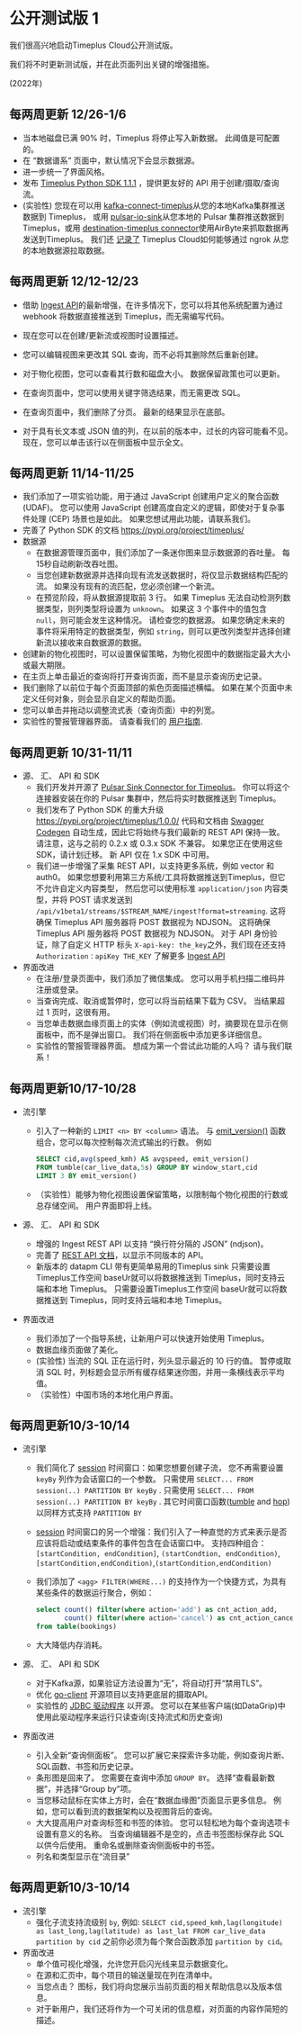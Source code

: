

# 公开测试版 1

我们很高兴地启动Timeplus Cloud公开测试版。

我们将不时更新测试版，并在此页面列出关键的增强措施。

(2022年)

## 每两周更新 12/26-1/6

* 当本地磁盘已满 90% 时，Timeplus 将停止写入新数据。 此阈值是可配置的。
* 在 “数据谱系” 页面中，默认情况下会显示数据源。
* 进一步统一了界面风格。
* 发布 [Timeplus Python SDK 1.1.1](https://pypi.org/project/timeplus/1.1.1/) ，提供更友好的 API 用于创建/摄取/查询流。
* (实验性) 您现在可以用 [kafka-connect-timeplus](https://github.com/timeplus-io/kafka-connect-timeplus)从您的本地Kafka集群推送数据到 Timeplus， 或用 [pulsar-io-sink](https://github.com/timeplus-io/pulsar-io-sink)从您本地的 Pulsar 集群推送数据到Timeplus，或用 [destination-timeplus connector](https://github.com/timeplus-io/airbyte/tree/feature/timeplus-destination/airbyte-integrations/connectors/destination-timeplus)使用AirByte来抓取数据再发送到Timeplus。 我们还 [记录了](https://www.timeplus.com/post/timeplus-cloud-with-ngrok) Timeplus Cloud如何能够通过 ngrok 从您的本地数据源拉取数据。

## 每两周更新 12/12-12/23

* 借助 [Ingest API](https://docs.timeplus.com/zh/docs/ingest-api)的最新增强，在许多情况下，您可以将其他系统配置为通过 webhook 将数据直接推送到 Timeplus，而无需编写代码。
* 现在您可以在创建/更新流或视图时设置描述。
* 您可以编辑视图来更改其 SQL 查询，而不必将其删除然后重新创建。
* 对于物化视图，您可以查看其行数和磁盘大小。 数据保留政策也可以更新。
* 在查询页面中，您可以使用关键字筛选结果，而无需更改 SQL。

* 在查询页面中，我们删除了分页。 最新的结果显示在底部。
* 对于具有长文本或 JSON 值的列，在以前的版本中，过长的内容可能看不见。 现在，您可以单击该行以在侧面板中显示全文。

## 每两周更新 11/14-11/25

* 我们添加了一项实验功能，用于通过 JavaScript 创建用户定义的聚合函数 (UDAF)。 您可以使用 JavaScript 创建高度自定义的逻辑，即使对于复杂事件处理 (CEP) 场景也是如此。 如果您想试用此功能，请联系我们。
* 完善了 Python SDK 的文档 https://pypi.org/project/timeplus/
* 数据源
  * 在数据源管理页面中，我们添加了一条迷你图来显示数据源的吞吐量。 每15秒自动刷新改吞吐图。
  * 当您创建新数据源并选择向现有流发送数据时，将仅显示数据结构匹配的流。 如果没有现有的流匹配，您必须创建一个新流。
  * 在预览阶段，将从数据源提取前 3 行。 如果 Timeplus 无法自动检测列数据类型，则列类型将设置为 `unknown`。 如果这 3 个事件中的值包含 `null`，则可能会发生这种情况。 请检查您的数据源。 如果您确定未来的事件将采用特定的数据类型，例如 `string`，则可以更改列类型并选择创建新流以接收来自数据源的数据。
* 创建新的物化视图时，可以设置保留策略，为物化视图中的数据指定最大大小或最大期限。
* 在主页上单击最近的查询将打开查询页面，而不是显示查询历史记录。
* 我们删除了以前位于每个页面顶部的紫色页面描述横幅。 如果在某个页面中未定义任何对象，则会显示自定义的帮助页面。
* 您可以单击并拖动以调整流式表（查询页面）中的列宽。
* 实验性的警报管理器界面。 请查看我们的 [用户指南](alert).

## 每两周更新 10/31-11/11

* 源、 汇、 API 和 SDK
  * 我们开发并开源了 [Pulsar Sink Connector for Timeplus](https://github.com/timeplus-io/pulsar-io-sink)。 你可以将这个连接器安装在你的 Pulsar 集群中，然后将实时数据推送到 Timeplus。
  * 我们发布了 Python SDK 的重大升级 https://pypi.org/project/timeplus/1.0.0/ 代码和文档由 [Swagger Codegen](https://github.com/swagger-api/swagger-codegen) 自动生成，因此它将始终与我们最新的 REST API 保持一致。 请注意，这与之前的 0.2.x 或 0.3.x SDK 不兼容。 如果您正在使用这些 SDK，请计划迁移。 新 API 仅在 1.x SDK 中可用。
  * 我们进一步增强了采集 REST API，以支持更多系统，例如 vector 和 auth0。 如果您想要利用第三方系统/工具将数据推送到Timeplus，但它不允许自定义内容类型， 然后您可以使用标准 `application/json` 内容类型，并将 POST 请求发送到 `/api/v1beta1/streams/$STREAM_NAME/ingest?format=streaming`. 这将确保 Timeplus API 服务器将 POST 数据视为 NDJSON。 这将确保 Timeplus API 服务器将 POST 数据视为 NDJSON。 对于 API 身份验证，除了自定义 HTTP 标头 `X-api-key: the_key`之外，我们现在还支持 `Authorization：apiKey THE_KEY` 了解更多 [Ingest API](ingest-api)
* 界面改进
  * 在注册/登录页面中，我们添加了微信集成。 您可以用手机扫描二维码并注册或登录。
  * 当查询完成、取消或暂停时，您可以将当前结果下载为 CSV。 当结果超过 1 页时，这很有用。
  * 当您单击数据血缘页面上的实体（例如流或视图）时，摘要现在显示在侧面板中，而不是弹出窗口。 我们将在侧面板中添加更多详细信息。
  * 实验性的警报管理器界面。 想成为第一个尝试此功能的人吗？ 请与我们联系！

## 每两周更新10/17-10/28

* 流引擎

  * 引入了一种新的 `LIMIT <n> BY <column>` 语法。 与 [emit_version()](functions#emit_version) 函数组合，您可以每次控制每次流式输出的行数。 例如

    ```sql
    SELECT cid,avg(speed_kmh) AS avgspeed, emit_version() 
    FROM tumble(car_live_data,5s) GROUP BY window_start,cid 
    LIMIT 3 BY emit_version()
    ```

  * （实验性）能够为物化视图设置保留策略，以限制每个物化视图的行数或总存储空间。 用户界面即将上线。

* 源、 汇、 API 和 SDK

  * 增强的 Ingest REST API 以支持 “换行符分隔的 JSON” (ndjson)。
  * 完善了 [REST API 文档](https://docs.timeplus.com/rest)，以显示不同版本的 API。
  * 新版本的 datapm CLI 带有更简单易用的Timeplus sink 只需要设置Timeplus工作空间 baseUr就可以将数据推送到 Timeplus，同时支持云端和本地 Timeplus。 只需要设置Timeplus工作空间 baseUr就可以将数据推送到 Timeplus，同时支持云端和本地 Timeplus。

* 界面改进

  * 我们添加了一个指导系统，让新用户可以快速开始使用 Timeplus。
  * 数据血缘页面做了美化。
  * (实验性) 当流的 SQL 正在运行时，列头显示最近的 10 行的值。 暂停或取消 SQL 时，列标题会显示所有缓存结果迷你图，并用一条横线表示平均值。
  * （实验性）中国市场的本地化用户界面。



## 每两周更新10/3-10/14

* 流引擎

  * 我们简化了 [session](functions#session) 时间窗口：如果您想要创建子流， 您不再需要设置 `keyBy` 列作为会话窗口的一个参数。 只需使用 `SELECT... FROM session(..) PARTITION BY keyBy` . 只需使用 `SELECT... FROM session(..) PARTITION BY keyBy` . 其它时间窗口函数([tumble](functions#tumble) and [hop](functions#hop)) 以同样方式支持 `PARTITION BY`

  * [session](functions#session) 时间窗口的另一个增强：我们引入了一种直觉的方式来表示是否应该将启动或结束条件的事件包含在会话窗口中。 支持四种组合： `[startCondition, endCondition]`, `(startCondtion, endCondition)`, `[startCondition,endCondition)`,`(startCondition,endCondition)`

  * 我们添加了 `<agg> FILTER(WHERE...)` 的支持作为一个快捷方式，为具有某些条件的数据运行聚合，例如：

    ```sql
    select count() filter(where action='add') as cnt_action_add,
           count() filter(where action='cancel') as cnt_action_cancel 
    from table(bookings)
    ```

  * 大大降低内存消耗。

* 源、 汇、 API 和 SDK

  * 对于Kafka源，如果验证方法设置为“无”，将自动打开“禁用TLS”。
  * 优化 [go-client](https://github.com/timeplus-io/go-client) 开源项目以支持更底层的摄取API。
  * 实验性的 [JDBC 驱动程序](https://github.com/timeplus-io/java-demo/tree/main/src/main/java/com/timeplus/jdbc) 以开源。 您可以在某些客户端(如DataGrip)中使用此驱动程序来运行只读查询(支持流式和历史查询)

* 界面改进

  * 引入全新“查询侧面板”。 您可以扩展它来探索许多功能，例如查询片断、SQL函数、书签和历史记录。
  * 条形图是回来了。 您需要在查询中添加 `GROUP BY`。 选择“查看最新数据”，并选择“Group by”项。
  * 当您移动鼠标在实体上方时，会在“数据血缘图”页面显示更多信息。 例如，您可以看到流的数据架构以及视图背后的查询。
  * 大大提高用户对查询标签和书签的体验。 您可以轻松地为每个查询选项卡设置有意义的名称。 当查询编辑器不是空的，点击书签图标保存此 SQL 以供今后使用。 重命名或删除查询侧面板中的书签。
  * 列名和类型显示在“流目录”

## 每两周更新10/3-10/14

* 流引擎
  * 强化子流支持流级别 `by`, 例如: `SELECT cid,speed_kmh,lag(longitude) as last_long,lag(latitude) as last_lat FROM car_live_data partition by cid` 之前你必须为每个聚合函数添加 `partition by cid`。
* 界面改进
  * 单个值可视化增强，允许您开启闪光线来显示数据变化。
  * 在源和汇页中，每个项目的输送量现在列在清单中。
  * 当您点击？ 图标，我们将向您展示当前页面的相关帮助信息以及版本信息。
  * 对于新用户，我们还将作为一个可关闭的信息框，对页面的内容作简短的描述。